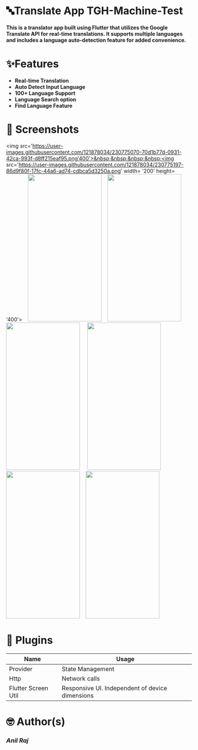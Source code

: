  # 🔤Translate App TGH-Machine-Test

 **This is a translator app built using Flutter that utilizes the Google Translate API for real-time translations. It supports multiple languages and includes a language auto-detection feature for added convenience.**

# ✨Features
 * **Real-time Translation**
 * **Auto Detect Input Language**
 * **100+ Language Support**
 * **Language Search option**
 * **Find Language Feature**
 

# 📸 Screenshots
<img src='https://user-images.githubusercontent.com/121878034/230775070-70d1b77d-0931-42ca-993f-d8ff215eaf95.png'400'>&nbsp;&nbsp;&nbsp;&nbsp;<img src='https://user-images.githubusercontent.com/121878034/230775197-86d9f80f-17fc-44a6-ad74-cdbca5d3250a.png' width= '200' height= '400'>&nbsp;&nbsp;&nbsp;&nbsp;<img src='https://user-images.githubusercontent.com/121878034/230775151-04469365-411e-484d-bfc6-5a94c23340db.png' width= '200' height= '400'>&nbsp;&nbsp;&nbsp;&nbsp;<img src='https://user-images.githubusercontent.com/121878034/230775309-aadc6ae3-08cb-4404-be71-19fb27e6a9c6.png' width= '200' height= '400'>&nbsp;&nbsp;&nbsp;&nbsp;
<img src='https://user-images.githubusercontent.com/87460435/226200565-bbb27a81-cd1c-4d6a-892f-12f983f75c8a.png' width= '200' height= '400'>&nbsp;&nbsp;&nbsp;&nbsp;
<img src='https://user-images.githubusercontent.com/87460435/227789957-da47e6ea-9645-4509-962c-22e437236f49.png' width= '200' height= '400'>&nbsp;&nbsp;&nbsp;&nbsp;<img src='https://user-images.githubusercontent.com/87460435/225375229-fef8feb6-e9d5-4c81-bd94-10d6df625d74.png' width= '200' height= '400'>&nbsp;&nbsp;&nbsp;&nbsp;<img src='https://user-images.githubusercontent.com/87460435/225377711-b0645d16-ebb2-42c9-9a38-c0df617aa120.png' width= '200' height= '400'>&nbsp;&nbsp;&nbsp;&nbsp; 

# 🔌 Plugins

|           Name          |              Usage             |
| ----------------------- | ------------------------------ |
| Provider                | State Management               | 
| Http                    | Network calls                  |
| Flutter Screen Util     | Responsive UI. Independent of device dimensions| 
 


# 🤓 Author(s)
 
### *Anil Raj* 
